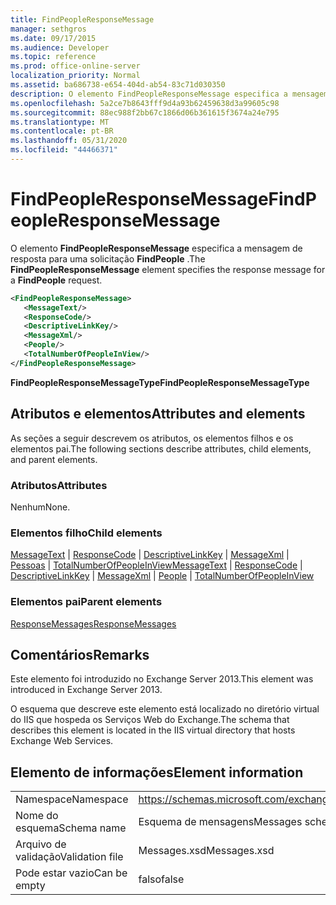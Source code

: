 ```yaml
---
title: FindPeopleResponseMessage
manager: sethgros
ms.date: 09/17/2015
ms.audience: Developer
ms.topic: reference
ms.prod: office-online-server
localization_priority: Normal
ms.assetid: ba686738-e654-404d-ab54-83c71d030350
description: O elemento FindPeopleResponseMessage especifica a mensagem de resposta para uma solicitação FindPeople.
ms.openlocfilehash: 5a2ce7b8643fff9d4a93b62459638d3a99605c98
ms.sourcegitcommit: 88ec988f2bb67c1866d06b361615f3674a24e795
ms.translationtype: MT
ms.contentlocale: pt-BR
ms.lasthandoff: 05/31/2020
ms.locfileid: "44466371"
---
```

# <a name="findpeopleresponsemessage"></a><span data-ttu-id="7441f-103">FindPeopleResponseMessage</span><span class="sxs-lookup"><span data-stu-id="7441f-103">FindPeopleResponseMessage</span></span>

<span data-ttu-id="7441f-104">O elemento **FindPeopleResponseMessage** especifica a mensagem de resposta para uma solicitação **FindPeople** .</span><span class="sxs-lookup"><span data-stu-id="7441f-104">The **FindPeopleResponseMessage** element specifies the response message for a **FindPeople** request.</span></span> 
  
```XML
<FindPeopleResponseMessage>
   <MessageText/>
   <ResponseCode/>
   <DescriptiveLinkKey/>
   <MessageXml/>
   <People/>
   <TotalNumberOfPeopleInView/>
</FindPeopleResponseMessage>
```

 <span data-ttu-id="7441f-105">**FindPeopleResponseMessageType**</span><span class="sxs-lookup"><span data-stu-id="7441f-105">**FindPeopleResponseMessageType**</span></span>
## <a name="attributes-and-elements"></a><span data-ttu-id="7441f-106">Atributos e elementos</span><span class="sxs-lookup"><span data-stu-id="7441f-106">Attributes and elements</span></span>

<span data-ttu-id="7441f-107">As seções a seguir descrevem os atributos, os elementos filhos e os elementos pai.</span><span class="sxs-lookup"><span data-stu-id="7441f-107">The following sections describe attributes, child elements, and parent elements.</span></span>
  
### <a name="attributes"></a><span data-ttu-id="7441f-108">Atributos</span><span class="sxs-lookup"><span data-stu-id="7441f-108">Attributes</span></span>

<span data-ttu-id="7441f-109">Nenhum</span><span class="sxs-lookup"><span data-stu-id="7441f-109">None.</span></span>
  
### <a name="child-elements"></a><span data-ttu-id="7441f-110">Elementos filho</span><span class="sxs-lookup"><span data-stu-id="7441f-110">Child elements</span></span>

<span data-ttu-id="7441f-111">[MessageText](messagetext.md)  |  [ResponseCode](responsecode.md)  |  [DescriptiveLinkKey](descriptivelinkkey.md)  |  [MessageXml](messagexml.md)  |  [Pessoas](people.md)  |  [TotalNumberOfPeopleInView](totalnumberofpeopleinview.md)</span><span class="sxs-lookup"><span data-stu-id="7441f-111">[MessageText](messagetext.md) | [ResponseCode](responsecode.md) | [DescriptiveLinkKey](descriptivelinkkey.md) | [MessageXml](messagexml.md) | [People](people.md) | [TotalNumberOfPeopleInView](totalnumberofpeopleinview.md)</span></span>
  
### <a name="parent-elements"></a><span data-ttu-id="7441f-112">Elementos pai</span><span class="sxs-lookup"><span data-stu-id="7441f-112">Parent elements</span></span>

[<span data-ttu-id="7441f-113">ResponseMessages</span><span class="sxs-lookup"><span data-stu-id="7441f-113">ResponseMessages</span></span>](responsemessages.md)
  
## <a name="remarks"></a><span data-ttu-id="7441f-114">Comentários</span><span class="sxs-lookup"><span data-stu-id="7441f-114">Remarks</span></span>

<span data-ttu-id="7441f-115">Este elemento foi introduzido no Exchange Server 2013.</span><span class="sxs-lookup"><span data-stu-id="7441f-115">This element was introduced in Exchange Server 2013.</span></span>
  
<span data-ttu-id="7441f-116">O esquema que descreve este elemento está localizado no diretório virtual do IIS que hospeda os Serviços Web do Exchange.</span><span class="sxs-lookup"><span data-stu-id="7441f-116">The schema that describes this element is located in the IIS virtual directory that hosts Exchange Web Services.</span></span>
  
## <a name="element-information"></a><span data-ttu-id="7441f-117">Elemento de informações</span><span class="sxs-lookup"><span data-stu-id="7441f-117">Element information</span></span>

|||
|:-----|:-----|
|<span data-ttu-id="7441f-118">Namespace</span><span class="sxs-lookup"><span data-stu-id="7441f-118">Namespace</span></span>  <br/> |https://schemas.microsoft.com/exchange/services/2006/messages  <br/> |
|<span data-ttu-id="7441f-119">Nome do esquema</span><span class="sxs-lookup"><span data-stu-id="7441f-119">Schema name</span></span>  <br/> |<span data-ttu-id="7441f-120">Esquema de mensagens</span><span class="sxs-lookup"><span data-stu-id="7441f-120">Messages schema</span></span>  <br/> |
|<span data-ttu-id="7441f-121">Arquivo de validação</span><span class="sxs-lookup"><span data-stu-id="7441f-121">Validation file</span></span>  <br/> |<span data-ttu-id="7441f-122">Messages.xsd</span><span class="sxs-lookup"><span data-stu-id="7441f-122">Messages.xsd</span></span>  <br/> |
|<span data-ttu-id="7441f-123">Pode estar vazio</span><span class="sxs-lookup"><span data-stu-id="7441f-123">Can be empty</span></span>  <br/> |<span data-ttu-id="7441f-124">falso</span><span class="sxs-lookup"><span data-stu-id="7441f-124">false</span></span>  <br/> |
   

